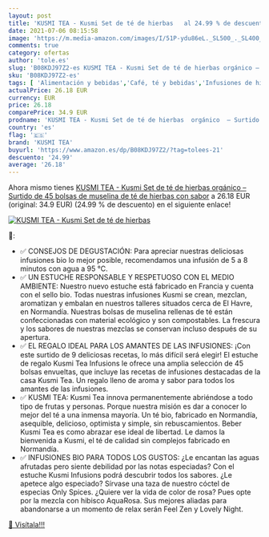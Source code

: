 ```yaml
---
layout: post
title: 'KUSMI TEA - Kusmi Set de té de hierbas   al 24.99 % de descuento'
date: 2021-07-06 08:15:58
image: 'https://m.media-amazon.com/images/I/51P-ydu86eL._SL500_._SL400_.jpg'
comments: true
category: ofertas
author: 'tole.es'
slug: 'B08KDJ97Z2-es KUSMI TEA - Kusmi Set de té de hierbas orgánico – Surtido...'
sku: 'B08KDJ97Z2-es'
tags: [ 'Alimentación y bebidas','Café, té y bebidas','Infusiones de hierbas','Té','kusmi tea','muselina', ]
actualPrice: 26.18 EUR
currency: EUR
price: 26.18
comparePrice: 34.9 EUR
prodname: 'KUSMI TEA - Kusmi Set de té de hierbas  orgánico  – Surtido de 45 bolsas de muselina de té de hierbas con sabor'
country: 'es'
flag: '🇪🇸'
brand: 'KUSMI TEA'
buyurl: 'https://www.amazon.es/dp/B08KDJ97Z2/?tag=tolees-21'
descuento: '24.99'
average: '26.18'
---
```


Ahora mismo tienes [KUSMI TEA - Kusmi Set de té de hierbas  orgánico  – Surtido de 45 bolsas de muselina de té de hierbas con sabor](https://www.amazon.es/dp/B08KDJ97Z2/?tag=tolees-21) a 26.18 EUR (original: 34.9 EUR) (24.99 %  de descuento) en el siguiente enlace!

[![KUSMI TEA - Kusmi Set de té de hierbas  ](https://m.media-amazon.com/images/I/51P-ydu86eL._SL500_._SL400_.jpg)](https://www.amazon.es/dp/B08KDJ97Z2/?tag=tolees-21)

🔎:

- ✅ CONSEJOS DE DEGUSTACIÓN: Para apreciar nuestras deliciosas infusiones bio lo mejor posible, recomendamos una infusión de 5 a 8 minutos con agua a 95 °C.
- ✅ UN ESTUCHE RESPONSABLE Y RESPETUOSO CON EL MEDIO AMBIENTE: Nuestro nuevo estuche está fabricado en Francia y cuenta con el sello bio. Todas nuestras infusiones Kusmi se crean, mezclan, aromatizan y embalan en nuestros talleres situados cerca de El Havre, en Normandía. Nuestras bolsas de muselina rellenas de té están confeccionadas con material ecológico y son compostables. La frescura y los sabores de nuestras mezclas se conservan incluso después de su apertura.
- ✅ EL REGALO IDEAL PARA LOS AMANTES DE LAS INFUSIONES: ¡Con este surtido de 9 deliciosas recetas, lo más difícil será elegir! El estuche de regalo Kusmi Tea Infusions le ofrece una amplia selección de 45 bolsas envueltas, que incluye las recetas de infusiones destacadas de la casa Kusmi Tea. Un regalo lleno de aroma y sabor para todos los amantes de las infusiones.
- ✅ KUSMI TEA: Kusmi Tea innova permanentemente abriéndose a todo tipo de frutas y personas. Porque nuestra misión es dar a conocer lo mejor del té a una inmensa mayoría. Un té bio, fabricado en Normandía, asequible, delicioso, optimista y simple, sin rebuscamientos. Beber Kusmi Tea es como abrazar ese ideal de libertad. Le damos la bienvenida a Kusmi, el té de calidad sin complejos fabricado en Normandía.
- ✅ INFUSIONES BIO PARA TODOS LOS GUSTOS: ¿Le encantan las aguas afrutadas pero siente debilidad por las notas especiadas? Con el estuche Kusmi Infusions podrá descubrir todos los sabores. ¿Le apetece algo especiado? Sírvase una taza de nuestro cóctel de especias Only Spices. ¿Quiere ver la vida de color de rosa? Pues opte por la mezcla con hibisco AquaRosa. Sus mejores aliadas para abandonarse a un momento de relax serán Feel Zen y Lovely Night.

[🛒 Visítala!!!](https://www.amazon.es/dp/B08KDJ97Z2/?tag=tolees-21)
